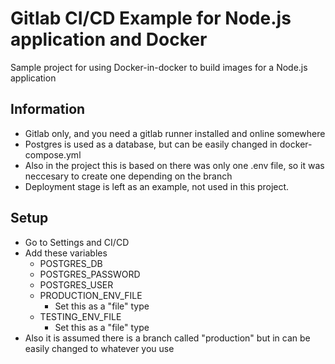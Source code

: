 # Gitlab CI/CD Example for Node.js application and Docker
Sample project for using Docker-in-docker to build images for a Node.js application 

## Information

- Gitlab only, and you need a gitlab runner installed and online somewhere
- Postgres is used as a database, but can be easily changed in docker-compose.yml
- Also in the project this is based on there was only one .env file, so it was neccesary to create one depending on the branch
- Deployment stage is left as an example, not used in this project.

## Setup

- Go to Settings and CI/CD
- Add these variables
    - POSTGRES_DB
    - POSTGRES_PASSWORD
    - POSTGRES_USER
    - PRODUCTION_ENV_FILE
        - Set this as a "file" type
    - TESTING_ENV_FILE
        - Set this as a "file" type
- Also it is assumed there is a branch called "production" but in can be easily changed to whatever you use
